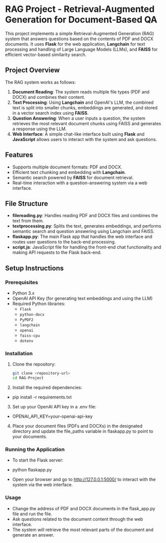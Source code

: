 # RAG Project - Retrieval-Augmented Generation for Document-Based QA

This project implements a simple Retrieval-Augmented Generation (RAG) system that answers questions based on the contents of PDF and DOCX documents. It uses **Flask** for the web application, **Langchain** for text processing and handling of Large Language Models (LLMs), and **FAISS** for efficient vector-based similarity search.

## Project Overview

The RAG system works as follows:

1. **Document Reading**: The system reads multiple file types (PDF and DOCX) and combines their content.
2. **Text Processing**: Using **Langchain** and OpenAI's LLM, the combined text is split into smaller chunks, embeddings are generated, and stored in a vector search index using **FAISS**.
3. **Question Answering**: When a user inputs a question, the system retrieves the most relevant document chunks using FAISS and generates a response using the LLM.
4. **Web Interface**: A simple chat-like interface built using **Flask** and **JavaScript** allows users to interact with the system and ask questions.

## Features

- Supports multiple document formats: PDF and DOCX.
- Efficient text chunking and embedding with **Langchain**.
- Semantic search powered by **FAISS** for document retrieval.
- Real-time interaction with a question-answering system via a web interface.

## File Structure

- **filereading.py**: Handles reading PDF and DOCX files and combines the text from them.
- **textprocessing.py**: Splits the text, generates embeddings, and performs semantic search and question answering using Langchain and FAISS.
- **flaskapp.py**: The main Flask app that handles the web interface and routes user questions to the back-end processing.
- **script.js**: JavaScript file for handling the front-end chat functionality and making API requests to the Flask back-end.

## Setup Instructions

### Prerequisites

- Python 3.x
- OpenAI API Key (for generating text embeddings and using the LLM)
- Required Python libraries:
  - `Flask`
  - `python-docx`
  - `PyPDF2`
  - `langchain`
  - `openai`
  - `faiss-cpu`
  - `dotenv`

### Installation

1. Clone the repository:
   ```bash
   git clone <repository-url>
   cd RAG-Project
2. Install the required dependencies:

  - pip install -r requirements.txt

3. Set up your OpenAI API key in a .env file:

  - OPENAI_API_KEY=your-openai-api-key

4. Place your document files (PDFs and DOCXs) in the designated directory and update the file_paths variable in flaskapp.py to point to your documents.

### Running the Application
- To start the Flask server:

- python flaskapp.py
- Open your browser and go to http://127.0.0.1:5000/ to interact with the system via the web interface.

### Usage
- Change the address of PDF and DOCX documents in the flask_app.py file and run the file.
- Ask questions related to the document content through the web interface.
- The system will retrieve the most relevant parts of the document and generate an answer.
